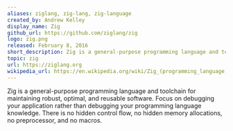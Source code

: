 ```yaml
---
aliases: ziglang, zig-lang, zig-language
created_by: Andrew Kelley
display_name: Zig
github_url: https://github.com/ziglang/zig
logo: zig.png
released: February 8, 2016
short_description: Zig is a general-purpose programming language and toolchain.
topic: zig
url: https://ziglang.org
wikipedia_url: https://en.wikipedia.org/wiki/Zig_(programming_language)
---
```

Zig is a general-purpose programming language and toolchain for maintaining robust, optimal, and reusable software. Focus on debugging your application rather than debugging your programming language knowledge. There is no hidden control flow, no hidden memory allocations, no preprocessor, and no macros.
